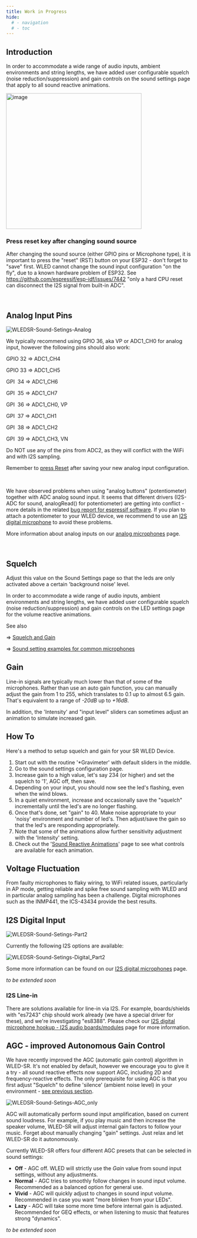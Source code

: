 ```yaml
---
title: Work in Progress
hide:
  # - navigation
  # - toc
---
```


## Introduction

In order to accommodate a wide range of audio inputs, ambient environments and string lengths, we have added user configurable squelch (noise reduction/suppression) and gain controls on the sound settings page that apply to all sound reactive animations.

<img width="368" alt="image" src="https://user-images.githubusercontent.com/91013628/208448097-f0824866-1a9d-4907-8863-6293d2e7e2de.png">

<br/>

### Press reset key after changing sound source
After changing the sound source (either GPIO pins or Microphone type), it is important to press the "reset" (RST) button on your ESP32 - don't forget to "save" first. WLED cannot change the sound input configuration "on the fly", due to a known hardware problem of ESP32. See https://github.com/espressif/esp-idf/issues/7442 "only a hard CPU reset can disconnect the I2S signal from built-in ADC". 

<br/>

## Analog Input Pins

![WLEDSR-Sound-Setings-Analog](https://user-images.githubusercontent.com/91616163/177540059-0fde407b-6740-4ae3-8ae5-6b2cbc09d9ea.png)

We typically recommend using GPIO 36, aka VP or ADC1_CH0 for analog input, however the following pins should also work:

GPIO 32 => ADC1_CH4

GPIO 33 => ADC1_CH5

GPI&nbsp; 34 => ADC1_CH6

GPI&nbsp; 35 => ADC1_CH7

GPI&nbsp; 36 => ADC1_CH0, VP

GPI&nbsp; 37 => ADC1_CH1

GPI&nbsp; 38 => ADC1_CH2

GPI&nbsp; 39 => ADC1_CH3, VN

Do NOT use any of the pins from ADC2, as they will conflict with the WiFi and with I2S sampling.


Remember to [press Reset](/WLEDSR/Sound-Settings#press-reset-key-after-changing-sound-source) after saving your new analog input configuration.

<br/>

We have observed problems when using "analog buttons" (potentiometer) together with ADC analog sound input. It seems that different drivers (I2S-ADC for sound, analogRead() for potentiometer) are getting into conflict - more details in the related [bug report for espressif software](https://github.com/espressif/arduino-esp32/issues/4782). If you plan to attach a potentiometer to your WLED device, we recommend to use an [I2S digital microphone](/WLEDSR/Digital-Microphone-Hookup) to avoid these problems.



More information about analog inputs on our [analog microphones](/WLEDSR/Analog-Audio-Input-Options) page.

<br/>

## Squelch
Adjust this value on the Sound Settings page so that the leds are only activated above a certain 'background noise' level.

In order to accommodate a wide range of audio inputs, ambient environments and string lengths, we have added user configurable squelch (noise reduction/suppression) and gain controls on the LED settings page for the volume reactive animations.

See also 

&rArr; [Squelch and Gain](/WLEDSR/Squelch-and-Gain)

&rArr; [Sound setting examples for common microphones](/WLEDSR/First-Time-Setup#sound-settings-getting-started-with-common-microphones)

## Gain
Line-in signals are typically much lower than that of some of the microphones. Rather than use an auto gain function, you can manually adjust the gain from 1 to 255, which translates to 0.1 up to almost 6.5 gain. That's equivalent to a range of _-20dB_ up to _+16dB_.

In addition, the 'Intensity' and "input level" sliders can sometimes adjust an animation to simulate increased gain.

## How To
Here's a method to setup squelch and gain for your SR WLED Device.

1. Start out with the routine '*Gravimeter' with default sliders in the middle.
2. Go to the sound settings configuration page.
3. Increase gain to a high value, let's say 234 (or higher) and set the squelch to '1', AGC off, then save.
4. Depending on your input, you should now see the led's flashing, even when the wind blows.
5. In a quiet environment, increase and occasionally save the "squelch" incrementally until the led's are no longer flashing.
6. Once that's done, set "gain" to 40. Make noise appropriate to your 'noisy' environment and number of led's. Then adjust/save the gain so that the led's are responding appropriately.
7. Note that some of the animations allow further sensitivity adjustment with the 'Intensity' setting.
8. Check out the '[Sound Reactive Animations](/WLEDSR/Reactive-Animations)' page to see what controls are available for each animation.


## Voltage Fluctuation
From faulty microphones to flaky wiring, to WiFi related issues, particularly in AP mode, getting reliable and spike free sound sampling with WLED and in particular analog sampling has been a challenge. Digital microphones such as the INMP441, the ICS-43434 provide the best results.


## I2S Digital Input

![WLEDSR-Sound-Setings-Part2](https://user-images.githubusercontent.com/91616163/177542281-1a2ab7b7-48db-4e5e-8658-cd68fd8ead38.png)

Currently the following I2S options are available:

![WLEDSR-Sound-Setings-Digital_Part2](https://user-images.githubusercontent.com/91616163/177543015-2e862675-274d-45fa-822e-bea763ad9432.png)

Some more information can be found on our [I2S digital microphones](/WLEDSR/Digital-Microphone-Hookup) page.

_to be extended soon_

### I2S Line-in
There are solutions available for line-in via I2S. For example, boards/shields with "es7243" chip should work already (we have a special driver for these), and we're investigating "es8388". Please check our [I2S digital microphone hookup - I2S audio boards/modules](/WLEDSR/Digital-Microphone-Hookup#some-i2s-audio-boards) page for more information.
<br/>

## AGC - improved Autonomous Gain Control
We have recently improved the AGC (automatic gain control) algorithm in WLED-SR. It's not enabled by default, however we encourage you to give it a try - all sound reactive effects now support AGC, including 2D and frequency-reactive effects. The only prerequisite for using AGC is that you first adjust "Squelch" to define 'silence' (ambient noise level) in your environment - [see previous section](/WLEDSR/Sound-Settings/_edit#how-to).

![WLEDSR-Sound-Setings-AGC_only](https://user-images.githubusercontent.com/91616163/177599946-055ee5f1-34b9-4a23-a408-4d21500c31e7.png)

AGC will automatically perform sound input amplification, based on current sound loudness. 
For example, if you play music and then increase the speaker volume, WLED-SR will adjust internal gain factors to follow your music. Forget about manually changing "gain" settings. Just relax and let WLED-SR do it autonomously.

Currently WLED-SR offers four different AGC presets that can be selected in sound settings:
* **Off**    - AGC off. WLED will strictly use the _Gain_ value from sound input settings, without any adjustments.
* **Normal** - AGC tries to smoothly follow changes in sound input volume. Recommended as a balanced option for general use.
* **Vivid**  - AGC will quickly adjust to changes in sound input volume. Recommended in case you want "more blinken from your LEDs".
* **Lazy**   - AGC will take some more time before internal gain is adjusted. Recommended for GEQ effects, or when listening to music that features strong "dynamics".


_to be extended soon_
